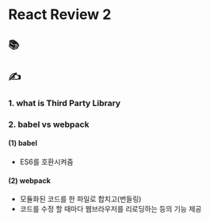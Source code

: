 # React Review  2

##   📚











##  ✍

###  1. what is Third Party Library

###  2. babel vs webpack 

#### (1) babel

- ES6를 호환시켜줌

####  (2) webpack 

- 모듈화된 코드를 한 파일로 합치고(번들링) 
- 코드를 수정 할 때마다 웹브라우저를 리로딩하는 등의 기능 제공